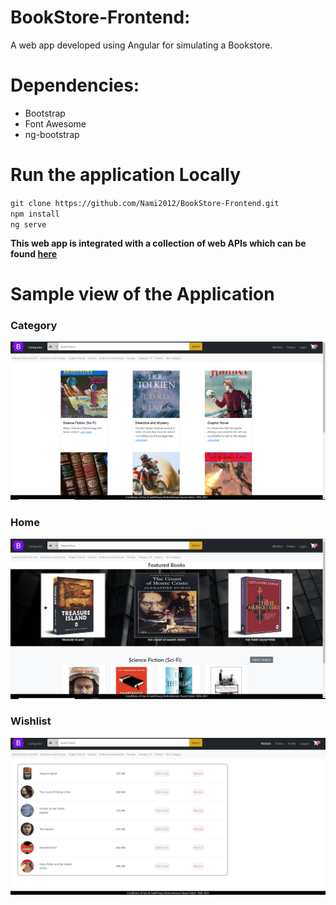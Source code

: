 # BookStore-Frontend:
A web app developed using Angular for simulating a Bookstore.

# Dependencies:
- Bootstrap
- Font Awesome
- ng-bootstrap

# Run the application Locally

`git clone https://github.com/Nami2012/BookStore-Frontend.git` \
`npm install` \
`ng serve` 

<b> This web app is integrated with a collection of web APIs which can be found [here](https://github.com/Nami2012/BookStore-Backend.git) </b>


# Sample view of the Application

### Category
![Category](Category.png)

### Home
![Home](Home.png)

### Wishlist
![Wishlist](Wishlist.png)

